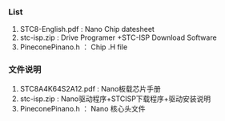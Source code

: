 ###  **List** 

1. STC8-English.pdf : Nano Chip datesheet
2. stc-isp.zip : Drive Programer +STC-ISP Download Software
3. PineconePinano.h ： Chip .H file




###  **文件说明** 

1. STC8A4K64S2A12.pdf : Nano板载芯片手册
2. stc-isp.zip : Nano驱动程序+STCISP下载程序+驱动安装说明
3. PineconePinano.h ： Nano 核心头文件

